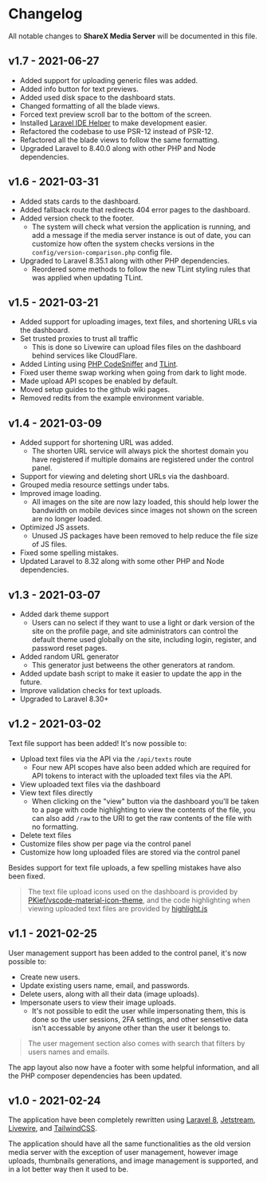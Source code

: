 # Changelog

All notable changes to **ShareX Media Server** will be documented in this file.

## v1.7 - 2021-06-27

* Added support for uploading generic files was added.
* Added info button for text previews.
* Added used disk space to the dashboard stats.
* Changed formatting of all the blade views.
* Forced text preview scroll bar to the bottom of the screen.
* Installed [Laravel IDE Helper](https://github.com/barryvdh/laravel-ide-helper) to make development easier.
* Refactored the codebase to use PSR-12 instead of PSR-12.
* Refactored all the blade views to follow the same formatting.
* Upgraded Laravel to 8.40.0 along with other PHP and Node dependencies.

## v1.6 - 2021-03-31

* Added stats cards to the dashboard.
* Added fallback route that redirects 404 error pages to the dashboard.
* Added version check to the footer.
    - The system will check what version the application is running, and add a message if the media server instance is out of date, you can customize how often the system checks versions in the `config/version-comparison.php` config file.
* Upgraded to Laravel 8.35.1 along with other PHP dependencies.
    - Reordered some methods to follow the new TLint styling rules that was applied when updating TLint.

## v1.5 - 2021-03-21

* Added support for uploading images, text files, and shortening URLs via the dashboard.
* Set trusted proxies to trust all traffic
    - This is done so Livewire can upload files files on the dashboard behind services like CloudFlare.
* Added Linting using [PHP CodeSniffer](https://github.com/FriendsOfPhp/PHP-CS-Fixer) and [TLint](https://github.com/tighten/tlint).
* Fixed user theme swap working when going from dark to light mode.
* Made upload API scopes be enabled by default.
* Moved setup guides to the github wiki pages.
* Removed redits from the example environment variable.

## v1.4 - 2021-03-09

* Added support for shortening URL was added.
    - The shorten URL service will always pick the shortest domain you have registered if multiple domains are registered under the control panel.
* Support for viewing and deleting short URLs via the dashboard.
* Grouped media resource settings under tabs.
* Improved image loading.
    - All images on the site are now lazy loaded, this should help lower the bandwidth on mobile devices since images not shown on the screen are no longer loaded.
* Optimized JS assets.
    - Unused JS packages have been removed to help reduce the file size of JS files.
* Fixed some spelling mistakes.
* Updated Laravel to 8.32 along with some other PHP and Node dependencies.

## v1.3 - 2021-03-07

* Added dark theme support
    - Users can no select if they want to use a light or dark version of the site on the profile page, and site administrators can control the default theme used globally on the site, including login, register, and password reset pages.
* Added random URL generator
    - This generator just betweens the other generators at random.
* Added update bash script to make it easier to update the app in the future.
* Improve validation checks for text uploads.
* Upgraded to Laravel 8.30+

## v1.2 - 2021-03-02

Text file support has been added! It's now possible to:

* Upload text files via the API via the `/api/texts` route
    - Four new API scopes have also been added which are required for API tokens to interact with the uploaded text files via the API.
* View uploaded text files via the dashboard
* View text files directly
    - When clicking on the "view" button via the dashboard you'll be taken to a page with code highlighting to view the contents of the file, you can also add `/raw` to the URI to get the raw contents of the file with no formatting.
* Delete text files
* Customize files show per page via the control panel
* Customize how long uploaded files are stored via the control panel

Besides support for text file uploads, a few spelling mistakes have also been fixed.

> The text file upload icons used on the dashboard is provided by [PKief/vscode-material-icon-theme](https://github.com/PKief/vscode-material-icon-theme), and the code highlighting when viewing uploaded text files are provided by [highlight.js](https://highlightjs.org/)

## v1.1 - 2021-02-25

User management support has been added to the control panel, it's now possible to:

* Create new users.
* Update existing users name, email, and passwords.
* Delete users, along with all their data (image uploads).
* Impersonate users to view their image uploads.
    - It's not possible to edit the user while impersonating them, this is done so the user sessions, 2FA settings, and other sensetive data isn't accessable by anyone other than the user it belongs to.

> The user magement section also comes with search that filters by users names and emails.

The app layout also now have a footer with some helpful information, and all the PHP composer dependencies has been updated.

## v1.0 - 2021-02-24

The application have been completely rewritten using [Laravel 8](https://laravel.com/), [Jetstream](https://jetstream.laravel.com/2.x/introduction.html), [Livewire](https://laravel-livewire.com/), and [TailwindCSS](https://tailwindcss.com/).

The application should have all the same functionalities as the old version media server with the exception of user management, however image uploads, thumbnails generations, and image management is supported, and in a lot better way then it used to be.
